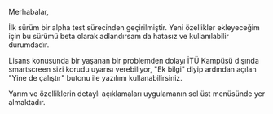Merhabalar,

İlk sürüm bir alpha test sürecinden geçirilmiştir. Yeni özellikler ekleyeceğim için bu sürümü beta olarak adlandırsam da hatasız ve kullanılabilir durumdadır. 

Lisans konusunda bir yaşanan bir problemden dolayı İTÜ Kampüsü dışında smartscreen sizi korudu uyarısı verebiliyor, "Ek bilgi" diyip ardından açılan "Yine de çalıştır" butonu ile yazılımı kullanabilirsiniz.


Yarım ve özelliklerin detaylı açıklamaları uygulamanın sol üst menüsünde yer almaktadır.
